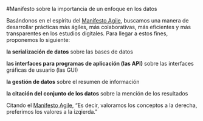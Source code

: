 #Manifesto sobre la importancia de un enfoque en los datos

Basándonos en el espíritu del [Manifesto Agile](<http://www.agilemanifesto.org/iso/es/manifesto.html>), buscamos una
manera de desarrollar prácticas más ágiles, más colaborativas, más
eficientes y más transparentes en los estudios digitales. Para llegar a
estos fines, proponemos lo siguiente:

**la serialización de datos** sobre las bases de datos

**las interfaces para programas de aplicación (las API)** sobre las
interfaces gráficas de usuario (las GUI)

**la gestión de datos** sobre el resumen de información

**la citación del conjunto de los datos** sobre la mención de los
resultados

Citando el [Manifesto Agile](<http://www.agilemanifesto.org/iso/es/manifesto.html>), “Es decir,
valoramos los conceptos a la derecha, preferimos los valores a la
izqierda.”
